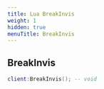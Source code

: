 ```yaml
---
title: Lua BreakInvis
weight: 1
hidden: true
menuTitle: BreakInvis
---
```

## BreakInvis
```lua
client:BreakInvis(); -- void
```